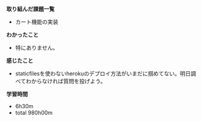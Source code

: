 **取り組んだ課題一覧**
* カート機能の実装

**わかったこと**
* 特にありません。

**感じたこと**
* staticfilesを使わないherokuのデプロイ方法がいまだに掴めてない。明日調べてわからなければ質問を投げよう。

**学習時間**
* 6h30m
 * total 980h00m
